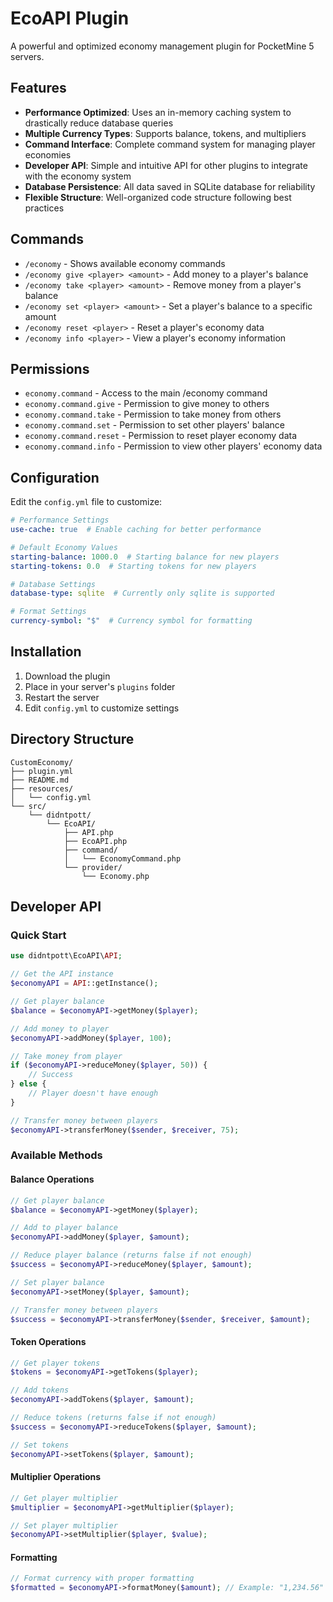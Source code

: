 # EcoAPI Plugin

A powerful and optimized economy management plugin for PocketMine 5 servers.

## Features

- **Performance Optimized**: Uses an in-memory caching system to drastically reduce database queries
- **Multiple Currency Types**: Supports balance, tokens, and multipliers
- **Command Interface**: Complete command system for managing player economies
- **Developer API**: Simple and intuitive API for other plugins to integrate with the economy system
- **Database Persistence**: All data saved in SQLite database for reliability
- **Flexible Structure**: Well-organized code structure following best practices

## Commands

- `/economy` - Shows available economy commands
- `/economy give <player> <amount>` - Add money to a player's balance
- `/economy take <player> <amount>` - Remove money from a player's balance
- `/economy set <player> <amount>` - Set a player's balance to a specific amount
- `/economy reset <player>` - Reset a player's economy data
- `/economy info <player>` - View a player's economy information

## Permissions

- `economy.command` - Access to the main /economy command
- `economy.command.give` - Permission to give money to others
- `economy.command.take` - Permission to take money from others
- `economy.command.set` - Permission to set other players' balance
- `economy.command.reset` - Permission to reset player economy data
- `economy.command.info` - Permission to view other players' economy data

## Configuration

Edit the `config.yml` file to customize:

```yaml
# Performance Settings
use-cache: true  # Enable caching for better performance

# Default Economy Values
starting-balance: 1000.0  # Starting balance for new players
starting-tokens: 0.0  # Starting tokens for new players

# Database Settings
database-type: sqlite  # Currently only sqlite is supported

# Format Settings
currency-symbol: "$"  # Currency symbol for formatting
```

## Installation

1. Download the plugin
2. Place in your server's `plugins` folder
3. Restart the server
4. Edit `config.yml` to customize settings

## Directory Structure

```
CustomEconomy/
├── plugin.yml
├── README.md
├── resources/
│   └── config.yml
└── src/
    └── didntpott/
        └── EcoAPI/
            ├── API.php
            ├── EcoAPI.php
            ├── command/
            │   └── EconomyCommand.php
            └── provider/
                └── Economy.php
```

## Developer API

### Quick Start

```php
use didntpott\EcoAPI\API;

// Get the API instance
$economyAPI = API::getInstance();

// Get player balance
$balance = $economyAPI->getMoney($player);

// Add money to player
$economyAPI->addMoney($player, 100);

// Take money from player
if ($economyAPI->reduceMoney($player, 50)) {
    // Success
} else {
    // Player doesn't have enough
}

// Transfer money between players
$economyAPI->transferMoney($sender, $receiver, 75);
```

### Available Methods

#### Balance Operations
```php
// Get player balance
$balance = $economyAPI->getMoney($player);

// Add to player balance
$economyAPI->addMoney($player, $amount);

// Reduce player balance (returns false if not enough)
$success = $economyAPI->reduceMoney($player, $amount);

// Set player balance
$economyAPI->setMoney($player, $amount);

// Transfer money between players
$success = $economyAPI->transferMoney($sender, $receiver, $amount);
```

#### Token Operations
```php
// Get player tokens
$tokens = $economyAPI->getTokens($player);

// Add tokens
$economyAPI->addTokens($player, $amount);

// Reduce tokens (returns false if not enough)
$success = $economyAPI->reduceTokens($player, $amount);

// Set tokens
$economyAPI->setTokens($player, $amount);
```

#### Multiplier Operations
```php
// Get player multiplier
$multiplier = $economyAPI->getMultiplier($player);

// Set player multiplier
$economyAPI->setMultiplier($player, $value);
```

#### Formatting
```php
// Format currency with proper formatting
$formatted = $economyAPI->formatMoney($amount); // Example: "1,234.56"
```